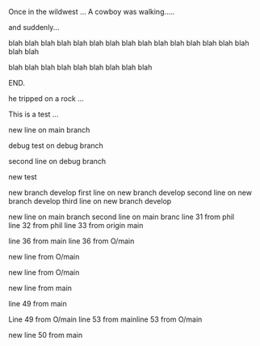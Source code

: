 Once in the wildwest ...
A cowboy was walking.....

and suddenly...

blah blah blah blah blah blah blah blah blah blah blah blah blah blah blah blah blah

blah blah blah blah blah blah blah blah blah


END.

he tripped on a rock ... 

This is a test ...

new line on main branch

debug test on debug branch

second line on debug branch

new test 

new branch develop
first line on new branch develop
second line on new branch develop
third line on new branch develop

new line on main branch
second line on main branc
line 31 from phil  
line 32 from phil
line 33 from origin main

line 36 from main
line 36 from O/main

new line from O/main

new line from O/main

new line from main  

line 49 from main

Line 49 from O/main
line 53 from mainline 53 from O/main

new line 50 from main